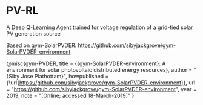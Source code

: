 # PV-RL
A Deep Q-Learning Agent trained for voltage regulation of a grid-tied solar PV generation source

Based on gym-SolarPVDER: https://github.com/sibyjackgrove/gym-SolarPVDER-environment

@misc{gym-PVDER,
  title = {{gym-SolarPVDER-environment}: A environment for solar photovoltaic distributed energy resources},
  author = "{Siby Jose Plathottam}",
  howpublished = {\url{https://github.com/sibyjackgrove/gym-SolarPVDER-environment}},
  url = "https://github.com/sibyjackgrove/gym-SolarPVDER-environment",
  year = 2019,
  note = "[Online; accessed 18-March-2019]"
}


